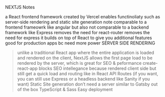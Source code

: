 NEXTJS Notes

a React frontend framework
created by Vercel
enables functinoliaty such as server-side rendering and static site generation
note comparable to a frontend frameowrk like angular
but also not comparable to a backend framework like Express
removes the need for react-router
removes the need for express
it builds on top of React to give you additional features
good for production apps bc need more power
SERVER SIDE RENDERING

> unlike a traditional React app where the entire application is loaded and rendered on the client,
> NextJS allows the first page load to be rendered by the server, which is great for SEO & peformance
> create-react-app blocks SEO intellegance because rendered client side
> but still get a quick load and routing like in React
> API Routes (if you want, you can still use Express or a headless backend like Sanity if you want)
> Static Site generation
> don’t need a server
> similar to Gatsby
> out of the box TypeScript & Sass
> Easy deployment
